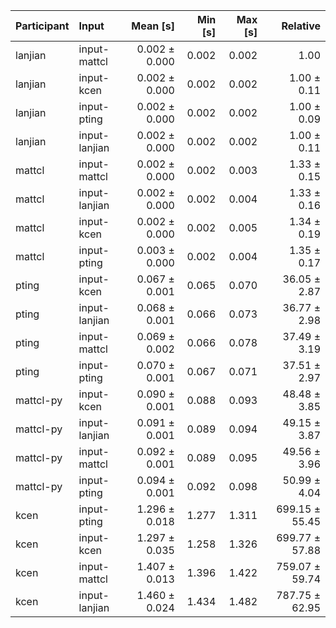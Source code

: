 | Participant | Input | Mean [s] | Min [s] | Max [s] | Relative |
|:---|:---|---:|---:|---:|---:|
| lanjian | input-mattcl | 0.002 ± 0.000 | 0.002 | 0.002 | 1.00 |
| lanjian | input-kcen | 0.002 ± 0.000 | 0.002 | 0.002 | 1.00 ± 0.11 |
| lanjian | input-pting | 0.002 ± 0.000 | 0.002 | 0.002 | 1.00 ± 0.09 |
| lanjian | input-lanjian | 0.002 ± 0.000 | 0.002 | 0.002 | 1.00 ± 0.11 |
| mattcl | input-mattcl | 0.002 ± 0.000 | 0.002 | 0.003 | 1.33 ± 0.15 |
| mattcl | input-lanjian | 0.002 ± 0.000 | 0.002 | 0.004 | 1.33 ± 0.16 |
| mattcl | input-kcen | 0.002 ± 0.000 | 0.002 | 0.005 | 1.34 ± 0.19 |
| mattcl | input-pting | 0.003 ± 0.000 | 0.002 | 0.004 | 1.35 ± 0.17 |
| pting | input-kcen | 0.067 ± 0.001 | 0.065 | 0.070 | 36.05 ± 2.87 |
| pting | input-lanjian | 0.068 ± 0.001 | 0.066 | 0.073 | 36.77 ± 2.98 |
| pting | input-mattcl | 0.069 ± 0.002 | 0.066 | 0.078 | 37.49 ± 3.19 |
| pting | input-pting | 0.070 ± 0.001 | 0.067 | 0.071 | 37.51 ± 2.97 |
| mattcl-py | input-kcen | 0.090 ± 0.001 | 0.088 | 0.093 | 48.48 ± 3.85 |
| mattcl-py | input-lanjian | 0.091 ± 0.001 | 0.089 | 0.094 | 49.15 ± 3.87 |
| mattcl-py | input-mattcl | 0.092 ± 0.001 | 0.089 | 0.095 | 49.56 ± 3.96 |
| mattcl-py | input-pting | 0.094 ± 0.001 | 0.092 | 0.098 | 50.99 ± 4.04 |
| kcen | input-pting | 1.296 ± 0.018 | 1.277 | 1.311 | 699.15 ± 55.45 |
| kcen | input-kcen | 1.297 ± 0.035 | 1.258 | 1.326 | 699.77 ± 57.88 |
| kcen | input-mattcl | 1.407 ± 0.013 | 1.396 | 1.422 | 759.07 ± 59.74 |
| kcen | input-lanjian | 1.460 ± 0.024 | 1.434 | 1.482 | 787.75 ± 62.95 |
